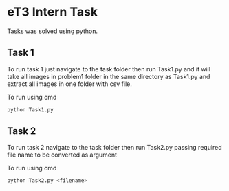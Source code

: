 # eT3 Intern Task

Tasks was solved using python.

## Task 1

To run task 1 just navigate to the task folder then run Task1.py and it will take all images in problem1 folder in the same directory as Task1.py and extract all images in one folder with csv file.

To run using cmd

```bash
python Task1.py
```

## Task 2

To run task 2 navigate to the task folder then run Task2.py passing required file name to be converted as argument

To run using cmd
 
```bash
python Task2.py <filename>
```
